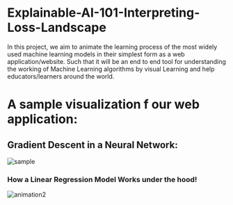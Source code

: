 # Explainable-AI-101-Interpreting-Loss-Landscape

In this project, we aim to animate the learning process of the most widely used machine learning models in their simplest form as a web application/website. Such that it will be an end to end tool for understanding the working of Machine Learning algorithms by visual Learning and help educators/learners around the world.


# A sample visualization f our web application:

## Gradient Descent in a Neural Network: 

![sample](https://user-images.githubusercontent.com/78647606/146129779-613208d2-696a-49f5-b1b1-0303e2228b4c.gif)


### How a Linear Regression Model Works under the hood!

![animation2](https://user-images.githubusercontent.com/78647606/146129667-4889381f-7835-44e9-94e5-e2ad333df1fa.gif)

